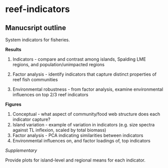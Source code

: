 # reef-indicators
## Manucsript outline

System indicators for fisheries. 

**Results**

1. Indicators - compare and contrast among islands, Spalding LME regions, and population/unimpacted regions

2. Factor analysis - identify indicators that capture distinct properties of reef fish communities

3. Environmental robustness - from factor analysis, examine environmental influences on top 2/3 reef indicators


**Figures**

1. Conceptual - what aspect of community/food web structure does each indicator capture?
2. Island variation - example of variation in indicators (e.g. size spectra against TL inflexion, scaled by total biomass)
3. Factor analysis - PCA indicating similarities between indicators
4. Environmental influences on, and factor loadings of, top indicators

*Supplementary*

Provide plots for island-level and regional means for each indicator.